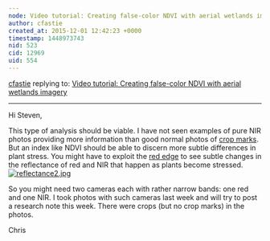 ```yaml
---
node: Video tutorial: Creating false-color NDVI with aerial wetlands imagery
author: cfastie
created_at: 2015-12-01 12:42:23 +0000
timestamp: 1448973743
nid: 523
cid: 12969
uid: 554
---
```




[cfastie](../profile/cfastie) replying to: [Video tutorial: Creating false-color NDVI with aerial wetlands imagery](../notes/warren/10-27-2011/video-tutorial-creating-false-color-ndvi-aerial-wetlands-imagery)

----
Hi Steven,

This type of analysis should be viable. I have not seen examples of pure NIR photos providing more information than good normal photos of [crop marks](https://en.wikipedia.org/wiki/Cropmark). But an index like NDVI should be able to discern more subtle differences in plant stress. You might have to exploit the [red edge](http://lms.seos-project.eu/learning_modules/agriculture/agriculture-c01-s02.html) to see subtle changes in the reflectance of red and NIR that happen as plants become stressed.  
[![reflectance2.jpg](//i.publiclab.org/system/images/photos/000/013/109/medium/reflectance2.jpg)](//i.publiclab.org/system/images/photos/000/013/109/original/reflectance2.jpg)  

So you might need two cameras each with rather narrow bands: one red and one NIR. I took photos with such cameras last week and will try to post a research note this week. There were crops (but no crop marks) in the photos.

Chris

